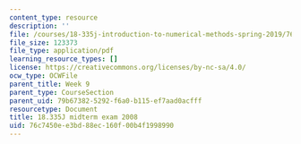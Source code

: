 ```yaml
---
content_type: resource
description: ''
file: /courses/18-335j-introduction-to-numerical-methods-spring-2019/76c7450ee3bd88ec160f00b4f1998990_MIT18_335JS19_exam08.pdf
file_size: 123373
file_type: application/pdf
learning_resource_types: []
license: https://creativecommons.org/licenses/by-nc-sa/4.0/
ocw_type: OCWFile
parent_title: Week 9
parent_type: CourseSection
parent_uid: 79b67382-5292-f6a0-b115-ef7aad0acfff
resourcetype: Document
title: 18.335J midterm exam 2008
uid: 76c7450e-e3bd-88ec-160f-00b4f1998990
---
```

